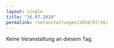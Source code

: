 ```yaml
---
layout: single
title: "16.07.2018"
permalink: /veranstaltungen/2018/07/16/
---
```


Keine Veranstaltung an diesem Tag.
